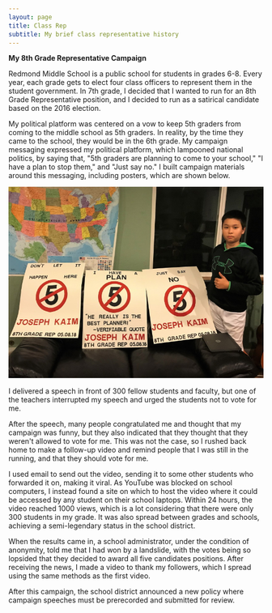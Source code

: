 ```yaml
---
layout: page
title: Class Rep
subtitle: My brief class representative history
---
```


**My 8th Grade Representative Campaign**

Redmond Middle School is a public school for students in grades 6-8. Every year, each grade gets to elect four class officers to represent them in the student government. In 7th grade, I decided that I wanted to run for an 8th Grade Representative position, and I decided to run as a satirical candidate based on the 2016 election.

My political platform was centered on a vow to keep 5th graders from coming to the middle school as 5th graders. In reality, by the time they came to the school, they would be in the 6th grade. My campaign messaging expressed my political platform, which lampooned national politics, by saying that, "5th graders are planning to come to your school," "I have a plan to stop them," and "Just say no." I built campaign materials around this messaging, including posters, which are shown below.

![Posters](img/Posters.jpg)

I delivered a speech in front of 300 fellow students and faculty, but one of the teachers interrupted my speech and urged the students not to vote for me.

After the speech, many people congratulated me and thought that my campaign was funny, but they also indicated that they thought that they weren't allowed to vote for me. This was not the case, so I rushed back home to make a follow-up video and remind people that I was still in the running, and that they should vote for me.

I used email to send out the video, sending it to some other students who forwarded it on, making it viral. As YouTube was blocked on school computers, I instead found a site on which to host the video where it could be accessed by any student on their school laptops. Within 24 hours, the video reached 1000 views, which is a lot considering that there were only 300 students in my grade. It was also spread between grades and schools, achieving a semi-legendary status in the school district.

When the results came in, a school administrator, under the condition of anonymity, told me that I had won by a landslide, with the votes being so lopsided that they decided to award all five candidates positions. After receiving the news, I made a video to thank my followers, which I spread using the same methods as the first video.

After this campaign, the school district announced a new policy where campaign speeches must be prerecorded and submitted for review.
